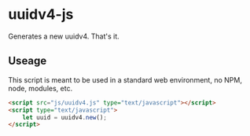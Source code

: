 # uuidv4-js

Generates a new uuidv4. That's it.

## Useage

This script is meant to be used in a standard web environment, no NPM, node, modules, etc.

```html
<script src="js/uuidv4.js" type="text/javascript"></script>
<script type="text/javascript">
    let uuid = uuidv4.new();
</script>
```
